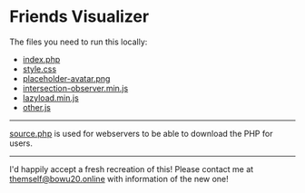 # Friends Visualizer

The files you need to run this locally:
- [index.php](./index.php)
- [style.css](./style.css)
- [placeholder-avatar.png](./placeholder-avatar.png)
- [intersection-observer.min.js](./intersection-observer.min.js)
- [lazyload.min.js](./lazyload.min.js)
- [other.js](./other.js)

---
[source.php](./source.php) is used for webservers to be able to download the PHP for users.

---
I'd happily accept a fresh recreation of this! Please contact me at [themself@bowu20.online](mailto:themself@bowu20.online) with information of the new one!